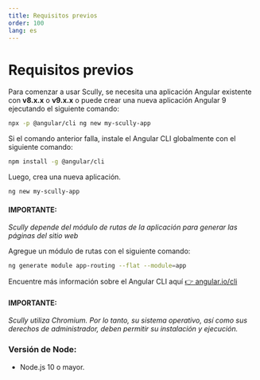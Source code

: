 ```yaml
---
title: Requisitos previos
order: 100
lang: es
---
```


# Requisitos previos

Para comenzar a usar Scully, se necesita una aplicación Angular existente con **v8.x.x** o **v9.x.x** o puede crear una nueva aplicación Angular 9 ejecutando el siguiente comando:

```bash
npx -p @angular/cli ng new my-scully-app
```

Si el comando anterior falla, instale el Angular CLI globalmente con el siguiente comando:

```bash
npm install -g @angular/cli
```

Luego, crea una nueva aplicación.

```bash
ng new my-scully-app
```

#### IMPORTANTE:

_Scully depende del módulo de rutas de la aplicación para generar las páginas del sitio web_

Agregue un módulo de rutas con el siguiente comando:

```bash
ng generate module app-routing --flat --module=app
```

Encuentre más información sobre el Angular CLI aquí [👉 angular.io/cli](https://angular.io/cli)

#### IMPORTANTE:

_Scully utiliza Chromium. Por lo tanto, su sistema operativo, así como sus derechos de administrador, deben permitir su instalación y ejecución._

### Versión de Node:

- Node.js 10 o mayor.
